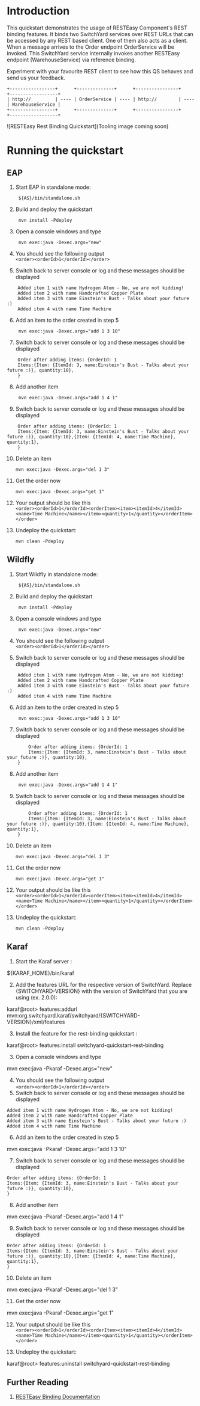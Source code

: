 Introduction
============
This quickstart demonstrates the usage of RESTEasy Component's REST binding features. It binds two
SwitchYard services over REST URLs that can be accessed by any REST based client. One of them also
acts as a client. When a message arrives to the Order endpoint OrderService will be invoked.
This SwitchYard service internally invokes another RESTEasy endpoint (WarehouseService) via reference binding.

Experiment with your favourite REST client to see how this QS behaves and send us your feedback.

```
+-----------------+      +--------------+      +----------------+      +------------------+
| http://         | ---- | OrderService | ---- | http://        | ---- | WarehouseService |
+-----------------+      +--------------+      +----------------+      +------------------+
```

![RESTEasy Rest Binding Quickstart](Tooling image coming soon)


Running the quickstart
======================


EAP
----------
1. Start EAP in standalone mode:

        ${AS}/bin/standalone.sh

2. Build and deploy the quickstart

        mvn install -Pdeploy

3. Open a console windows and type  

        mvn exec:java -Dexec.args="new"

4. You should see the following output  
    `<order><orderId>1</orderId></order>`
5. Switch back to server console or log and these messages should be displayed  
```
    Added item 1 with name Hydrogen Atom - No, we are not kidding!
    Added item 2 with name Handcrafted Copper Plate
    Added item 3 with name Einstein's Bust - Talks about your future :)
    Added item 4 with name Time Machine
```
6. Add an item to the order created in step 5  

        mvn exec:java -Dexec.args="add 1 3 10"

7. Switch back to server console or log and these messages should be displayed  
```
    Order after adding items: {OrderId: 1
    Items:{Item: {ItemId: 3, name:Einstein's Bust - Talks about your future :)}, quantity:10},
    }
```
8. Add another item  

        mvn exec:java -Dexec.args="add 1 4 1"

9. Switch back to server console or log and these messages should be displayed  
```
    Order after adding items: {OrderId: 1
    Items:{Item: {ItemId: 3, name:Einstein's Bust - Talks about your future :)}, quantity:10},{Item: {ItemId: 4, name:Time Machine}, quantity:1},
    }
```
10. Delete an item  

        mvn exec:java -Dexec.args="del 1 3"

11. Get the order now  

        mvn exec:java -Dexec.args="get 1"

12. Your output should be like this  
    `<order><orderId>1</orderId><orderItem><item><itemId>4</itemId><name>Time Machine</name></item><quantity>1</quantity></orderItem></order>`

13. Undeploy the quickstart:

        mvn clean -Pdeploy


Wildfly
----------
1. Start Wildfly in standalone mode:

        ${AS}/bin/standalone.sh

2. Build and deploy the quickstart

        mvn install -Pdeploy

3. Open a console windows and type  

        mvn exec:java -Dexec.args="new"

4. You should see the following output  
`<order><orderId>1</orderId></order>`
5. Switch back to server console or log and these messages should be displayed  
```
    Added item 1 with name Hydrogen Atom - No, we are not kidding!
    Added item 2 with name Handcrafted Copper Plate
    Added item 3 with name Einstein's Bust - Talks about your future :)
    Added item 4 with name Time Machine
```
6. Add an item to the order created in step 5  

        mvn exec:java -Dexec.args="add 1 3 10"

7. Switch back to server console or log and these messages should be displayed  
```
        Order after adding items: {OrderId: 1
        Items:{Item: {ItemId: 3, name:Einstein's Bust - Talks about your future :)}, quantity:10},
    }  
```
8. Add another item  

        mvn exec:java -Dexec.args="add 1 4 1"

9. Switch back to server console or log and these messages should be displayed  
```
        Order after adding items: {OrderId: 1
        Items:{Item: {ItemId: 3, name:Einstein's Bust - Talks about your future :)}, quantity:10},{Item: {ItemId: 4, name:Time Machine}, quantity:1},
    }
```
10. Delete an item  

        mvn exec:java -Dexec.args="del 1 3"

11. Get the order now  

        mvn exec:java -Dexec.args="get 1"

12. Your output should be like this  
    `<order><orderId>1</orderId><orderItem><item><itemId>4</itemId><name>Time Machine</name></item><quantity>1</quantity></orderItem></order>`

13. Undeploy the quickstart:

        mvn clean -Pdeploy


Karaf
----------
1. Start the Karaf server :

${KARAF_HOME}/bin/karaf

2. Add the features URL for the respective version of SwitchYard.   Replace {SWITCHYARD-VERSION}
with the version of SwitchYard that you are using (ex. 2.0.0): 

karaf@root> features:addurl mvn:org.switchyard.karaf/switchyard/{SWITCHYARD-VERSION}/xml/features

3. Install the feature for the rest-binding quickstart :

karaf@root> features:install switchyard-quickstart-rest-binding

3. Open a console windows and type  

mvn exec:java -Pkaraf -Dexec.args="new"

4. You should see the following output  
`<order><orderId>1</orderId></order>`
5. Switch back to server console or log and these messages should be displayed  
```
Added item 1 with name Hydrogen Atom - No, we are not kidding!
Added item 2 with name Handcrafted Copper Plate
Added item 3 with name Einstein's Bust - Talks about your future :)
Added item 4 with name Time Machine
```
6. Add an item to the order created in step 5  

mvn exec:java -Pkaraf -Dexec.args="add 1 3 10"

7. Switch back to server console or log and these messages should be displayed  
```
Order after adding items: {OrderId: 1
Items:{Item: {ItemId: 3, name:Einstein's Bust - Talks about your future :)}, quantity:10},
}  
```
8. Add another item  

mvn exec:java -Pkaraf -Dexec.args="add 1 4 1"

9. Switch back to server console or log and these messages should be displayed  
```
Order after adding items: {OrderId: 1
Items:{Item: {ItemId: 3, name:Einstein's Bust - Talks about your future :)}, quantity:10},{Item: {ItemId: 4, name:Time Machine}, quantity:1},
}
```
10. Delete an item  

mvn exec:java -Pkaraf -Dexec.args="del 1 3"

11. Get the order now  

mvn exec:java -Pkaraf -Dexec.args="get 1"

12. Your output should be like this  
`<order><orderId>1</orderId><orderItem><item><itemId>4</itemId><name>Time Machine</name></item><quantity>1</quantity></orderItem></order>`

5. Undeploy the quickstart:

karaf@root> features:uninstall switchyard-quickstart-rest-binding




## Further Reading

1. [RESTEasy Binding Documentation](https://docs.jboss.org/author/display/SWITCHYARD/RESTEasy)
